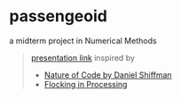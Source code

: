 # passengeoid
a midterm project in Numerical Methods
> [presentation link](https://www.canva.com/design/DAFgLm3OX0Q/5LtZX6MCr2XMIHqqQGcjMQ/view?utm_content=DAFgLm3OX0Q&utm_campaign=designshare&utm_medium=link&utm_source=publishsharelink)
> inspired by 
> - [Nature of Code by Daniel Shiffman](https://natureofcode.com/book/chapter-6-autonomous-agents/)
> - [Flocking in Processing](https://processing.org/examples/flocking.html)
